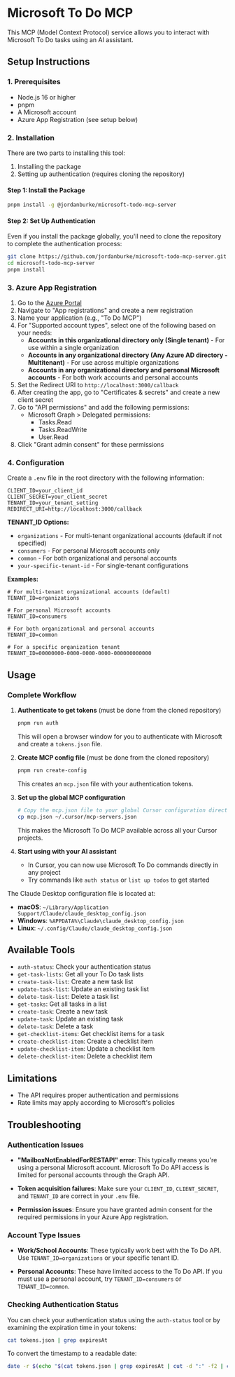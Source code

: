 # Microsoft To Do MCP

This MCP (Model Context Protocol) service allows you to interact with Microsoft To Do tasks using an AI assistant.

## Setup Instructions

### 1. Prerequisites

- Node.js 16 or higher
- pnpm
- A Microsoft account
- Azure App Registration (see setup below)

### 2. Installation

There are two parts to installing this tool:

1. Installing the package
2. Setting up authentication (requires cloning the repository)

#### Step 1: Install the Package

```bash
pnpm install -g @jordanburke/microsoft-todo-mcp-server
```

#### Step 2: Set Up Authentication

Even if you install the package globally, you'll need to clone the repository to complete the authentication process:

```bash
git clone https://github.com/jordanburke/microsoft-todo-mcp-server.git
cd microsoft-todo-mcp-server
pnpm install
```

### 3. Azure App Registration

1. Go to the [Azure Portal](https://portal.azure.com)
2. Navigate to "App registrations" and create a new registration
3. Name your application (e.g., "To Do MCP")
4. For "Supported account types", select one of the following based on your needs:
   - **Accounts in this organizational directory only (Single tenant)** - For use within a single organization
   - **Accounts in any organizational directory (Any Azure AD directory - Multitenant)** - For use across multiple organizations
   - **Accounts in any organizational directory and personal Microsoft accounts** - For both work accounts and personal accounts
5. Set the Redirect URI to `http://localhost:3000/callback`
6. After creating the app, go to "Certificates & secrets" and create a new client secret
7. Go to "API permissions" and add the following permissions:
   - Microsoft Graph > Delegated permissions:
     - Tasks.Read
     - Tasks.ReadWrite
     - User.Read
8. Click "Grant admin consent" for these permissions

### 4. Configuration

Create a `.env` file in the root directory with the following information:

```
CLIENT_ID=your_client_id
CLIENT_SECRET=your_client_secret
TENANT_ID=your_tenant_setting
REDIRECT_URI=http://localhost:3000/callback
```

**TENANT_ID Options:**

- `organizations` - For multi-tenant organizational accounts (default if not specified)
- `consumers` - For personal Microsoft accounts only
- `common` - For both organizational and personal accounts
- `your-specific-tenant-id` - For single-tenant configurations

**Examples:**

```
# For multi-tenant organizational accounts (default)
TENANT_ID=organizations

# For personal Microsoft accounts
TENANT_ID=consumers

# For both organizational and personal accounts
TENANT_ID=common

# For a specific organization tenant
TENANT_ID=00000000-0000-0000-0000-000000000000
```

## Usage

### Complete Workflow

1. **Authenticate to get tokens** (must be done from the cloned repository)

   ```bash
   pnpm run auth
   ```

   This will open a browser window for you to authenticate with Microsoft and create a `tokens.json` file.

2. **Create MCP config file** (must be done from the cloned repository)

   ```bash
   pnpm run create-config
   ```

   This creates an `mcp.json` file with your authentication tokens.

3. **Set up the global MCP configuration**

   ```bash
   # Copy the mcp.json file to your global Cursor configuration directory
   cp mcp.json ~/.cursor/mcp-servers.json
   ```

   This makes the Microsoft To Do MCP available across all your Cursor projects.

4. **Start using with your AI assistant**
   - In Cursor, you can now use Microsoft To Do commands directly in any project
   - Try commands like `auth status` or `list up todos` to get started

The Claude Desktop configuration file is located at:

- **macOS**: `~/Library/Application Support/Claude/claude_desktop_config.json`
- **Windows**: `%APPDATA%\Claude\claude_desktop_config.json`
- **Linux**: `~/.config/Claude/claude_desktop_config.json`

## Available Tools

- `auth-status`: Check your authentication status
- `get-task-lists`: Get all your To Do task lists
- `create-task-list`: Create a new task list
- `update-task-list`: Update an existing task list
- `delete-task-list`: Delete a task list
- `get-tasks`: Get all tasks in a list
- `create-task`: Create a new task
- `update-task`: Update an existing task
- `delete-task`: Delete a task
- `get-checklist-items`: Get checklist items for a task
- `create-checklist-item`: Create a checklist item
- `update-checklist-item`: Update a checklist item
- `delete-checklist-item`: Delete a checklist item

## Limitations

- The API requires proper authentication and permissions
- Rate limits may apply according to Microsoft's policies

## Troubleshooting

### Authentication Issues

- **"MailboxNotEnabledForRESTAPI" error**: This typically means you're using a personal Microsoft account. Microsoft To Do API access is limited for personal accounts through the Graph API.
- **Token acquisition failures**: Make sure your `CLIENT_ID`, `CLIENT_SECRET`, and `TENANT_ID` are correct in your `.env` file.

- **Permission issues**: Ensure you have granted admin consent for the required permissions in your Azure App registration.

### Account Type Issues

- **Work/School Accounts**: These typically work best with the To Do API. Use `TENANT_ID=organizations` or your specific tenant ID.

- **Personal Accounts**: These have limited access to the To Do API. If you must use a personal account, try `TENANT_ID=consumers` or `TENANT_ID=common`.

### Checking Authentication Status

You can check your authentication status using the `auth-status` tool or by examining the expiration time in your tokens:

```bash
cat tokens.json | grep expiresAt
```

To convert the timestamp to a readable date:

```bash
date -r $(echo "$(cat tokens.json | grep expiresAt | cut -d ":" -f2 | cut -d "," -f1) / 1000" | bc)
```

